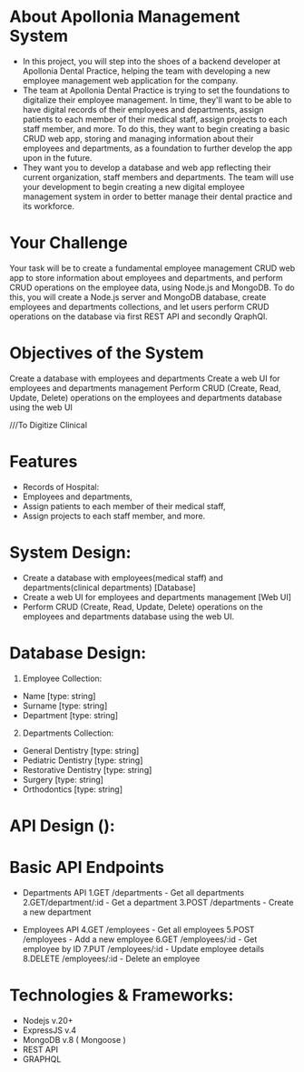 # About Apollonia Management System 
- In this project, you will step into the shoes of a backend developer at Apollonia Dental Practice, helping the team with developing a new employee management web application for the company.
- The team at Apollonia Dental Practice is trying to set the foundations to digitalize their employee management. In time, they'll want to be able to have digital records of their employees and departments, assign patients to each member of their medical staff, assign projects to each staff member, and more. To do this, they want to begin creating a basic CRUD web app, storing and managing information about their employees and departments, as a foundation to further develop the app upon in the future.
- They want you to develop a database and web app reflecting their current organization, staff members and departments. The team will use your development to begin creating a new digital employee management system in order to better manage their dental practice and its workforce. 


# Your Challenge

Your task will be to create a fundamental employee management CRUD web app to store information about employees and departments, and perform CRUD operations on the employee data, using Node.js and MongoDB. To do this, you will create a Node.js server and MongoDB database, create employees and departments collections, and let users perform CRUD operations on the database via first REST API and secondly QraphQl.

# Objectives of the System
Create a database with employees and departments
Create a web UI for employees and departments management
Perform CRUD (Create, Read, Update, Delete) operations on the employees and departments database using the web UI

///To Digitize Clinical 
# Features
* Records of Hospital:
* Employees and departments,
* Assign patients to each member of their medical staff,
* Assign projects to each staff member, and more.

# System Design:
* Create a database with employees(medical staff) and departments(clinical departments) [Database]
* Create a web UI for employees and departments management [Web UI]
* Perform CRUD (Create, Read, Update, Delete) operations on the employees and departments database using the web UI.

# Database Design:
1. Employee Collection:
 - Name [type: string]
 - Surname [type: string]
 - Department [type: string]

2. Departments Collection:
 - General Dentistry [type: string]
 - Pediatric Dentistry [type: string]
 - Restorative Dentistry [type: string]
 - Surgery [type: string]
 - Orthodontics [type: string]


# API Design (<CREATE><READ><UPDATE><DELETE>):
# Basic API Endpoints
* Departments API
1.GET /departments - Get all departments
2.GET/department/:id - Get a  department
3.POST /departments - Create a new department

* Employees API
4.GET /employees - Get all employees
5.POST /employees - Add a new employee
6.GET /employees/:id - Get employee by ID
7.PUT /employees/:id - Update employee details
8.DELETE /employees/:id - Delete an employee

# Technologies & Frameworks:
* Nodejs v.20+
* ExpressJS v.4
* MongoDB v.8 ( Mongoose )
* REST API
* GRAPHQL 

